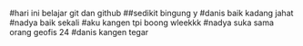 #hari ini belajar git dan github
##sedikit bingung y
#danis baik kadang jahat
#nadya baik sekali
#aku kangen  tpi boong wleekkk
#nadya suka sama orang geofis 24
#danis kangen tegar
